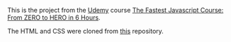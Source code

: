 This is the project from the [Udemy](http://www.udemy.com) course [The Fastest Javascript Course: From ZERO to HERO in 6 Hours](https://www.udemy.com/course/javascript-flash-course-beginner-to-advanced/).

The HTML and CSS were cloned from [this](https://github.com/Daweb-Schools/Javascript-flash-course-initial) repository.